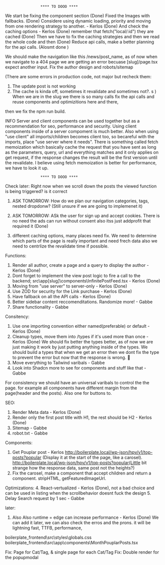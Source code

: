                     **** TO DOOO ****

We start be fixing the component section (Done)
Fixed the Images with fallbacks. (Done)
Considere using dynamic loading, priority and moving from one rendering strategy to another. - Kerlos (Done)
And check the caching options - Kerlos (Done)
remember that fetch("local/:id") they are cached (Done)
Then we have to fix the caching strategies and then we read the whole code and then (Done)
Reduce api calls, make a better planning for the api calls. (Alosmt done )

We should make the navigation like this /news/post_name, as of now when we navigate to a 404 page we are getting an error becuase [slug]/page.tsx expect another input.
Fix the author design and robots/sitemap

(There are some errors in production code, not major but recheck them:

1. The update post is not working
2. The cache is kinda off, sometimes it revalidate and sometimes not?. s
   )
   When we are in the slug we there is so many calls
   fix the api calls and reuse components and optimizitions here and there,

then we fix the npm run build.

INFO
Server and client components can be used together but as a recommendation for seo, performance and security. Using client components inside of a server compoment is much better. Also when using "use client" all imports/children becomes client too, so becareful with the imports, place "use server where it needs". There is something called fetch memoization which basically cache the request that you have sent as long as the parameters, query, url and everything matches and it only applies on get request, if the response changes the result will be the first version until the revalidate. I believe using fetch memoization is better for performance, we have to look it up.

                    **** TO DOOO ****

Check later:
Right now when we scroll down the posts the viewed function is being triggered? is it correct

1. ASK TOMORROW: How do we plan our navigation categories, tags, nested dropdonw? (Still unsure if we are going to implemenet it)
2. ASK TOMORROW: ASk the user for sign up and accept cookies. There is no need the ads can run without consent also itss just addprofit that required it (Done)

3. different caching options, many places need fix. We need to determine which parts of the page is really important and need frech data also we need to centrlize the revalidate time if possible.

Functions:

1. Render all author, create a page and a query to display the author - Kerlos (Done)
2. Dont forget to implement the view post logic to fire a call to the backend; src\app[slug]\components\InfinitePostFeed.tsx - Kerlos (Done)
3. Moving from "use server" to server-only - Kerlos (Done)
4. Use ZOD for security for the Link purchase - Kerlos (Done)
5. Have fallback on all the API calls - Kerlos (Done)
6. Better sidebar content reccomenditations. Randomize more! - Gabbe
7. Share functionality - Gabbe

Consitency:

1. Use one importing convention either named(preferable) or default - Kerlos (Done)
2. Cleanup types, move them into /types if it's used more than once - Kerlos (Done) We should fix better the types better, as of now we are just making it work by just putting anything inside of the types. We should build a types that when we get an error then we dont fix the type to prevent the error but now that the response is wrong. 🤣
3. Move everything to Tailwind varibals - Gabbe
4. Look into Shadcn more to see for components and stuff like that - Gabbe

For consistency we should have an universal varibals to control the the page. for example all components have different margin from the page(header and the posts). Also one for buttons to.

SEO:

1. Render Meta data - Kerlos (Done)
2. Render only the first post title with H1, the rest should be H2 - Kerlos (Done)
3. Sitemap - Gabbe
4. robot.txt - Gabbe

Components:

1. Get Pouplar post - Kerlos http://boilerplate.local/wp-json/hpv/v1/top-posts?popular (Display it at the start of the page, like a carosel).
   http://boilerplate.local/wp-json/hpv/v1/top-posts?popular(Little bit strange how the response data, same post not the heights?)
2. Fix the carosel, make a component that accept children and return a component.
   stripHTML, getFeaturedImageUrl.

Optimizations: 4. React-vertualized - Kerlos (Done), not a bad choice and can be used in listing when the scrollbehavior doesnt fuck the design 5. Delay Search request by 1 sec - Gabbe

later:

1. Also Also runtime = edge can increase performance - Kerlos (Done) We can add it later, we can also check the erros and the prons. it will be lightning fast, TTFB, performance,

boilerplate_frontend\src\styles\globals.css
boilerplate_frontend\src\app\components\MonthPouplarPosts.tsx



Fix: Page for Cat/Tag, & single page for each Cat/Tag
Fix: Double render for the popupmodal